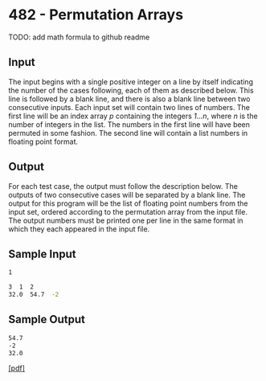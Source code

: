 # 482 - Permutation Arrays
TODO: add math formula to github readme

## Input

The input begins with a single positive integer on a line by itself indicating the number of the cases
following, each of them as described below. This line is followed by a blank line, and there is also a
blank line between two consecutive inputs.
<tab>Each input set will contain two lines of numbers. The first line will be an index array *p* containing the integers *1...n*, where *n* is the number of integers in the list. The numbers in the first line will have been permuted in some fashion. The second line will contain a list numbers in floating point format.

## Output

<tab>For each test case, the output must follow the description below. The outputs of two consecutive cases
will be separated by a blank line.
<tab>The output for this program will be the list of floating point numbers from the input set, ordered
according to the permutation array from the input file. The output numbers must be printed one per
line in the same format in which they each appeared in the input file.

## Sample Input

```bash
1

3  1  2
32.0  54.7  -2
```


## Sample Output

```bash
54.7
-2
32.0
```

[\[pdf\]](https://uva.onlinejudge.org/external/4/482.pdf)  
